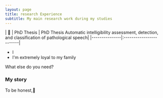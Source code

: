 ```yaml
---
layout: page
title: research Experience
subtitle: My main research work during my studies
---
```




| :blue_book:   | PhD Thesis    | PhD Thesis Automatic intelligibility assessment, detection, and classification of pathological speech|
|---------------|:------------------------|



- I 
- I'm extremely loyal to my family

What else do you need?

### My story

To be honest,:orange_book:
